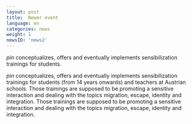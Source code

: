```yaml
---
layout: post
title:  Newer event
language: en
categories: news
weight: 1
newsID: 'news2'
---
```


*pin* conceptualizes, offers and eventually implements sensibilization trainings for students.

*pin* conceptualizes, offers and eventually implements sensibilization trainings for students (from 14 years onwards) and teachers at Austrian schools.
Those trainings are supposed to be promoting a sensitive interaction and dealing with the topics migration, escape, identity and integration.
Those trainings are supposed to be promoting a sensitive interaction and dealing with the topics migration, escape, identity and integration.
